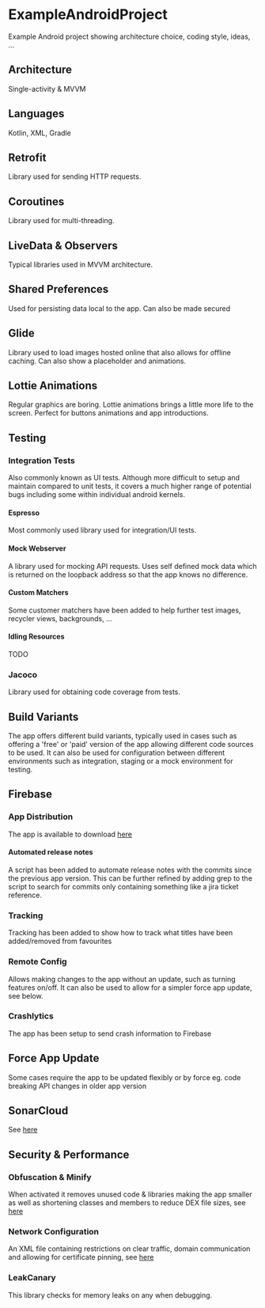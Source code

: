 # ExampleAndroidProject
Example Android project showing architecture choice, coding style, ideas, ...

## Architecture
Single-activity & MVVM

## Languages
Kotlin, XML, Gradle

## Retrofit
Library used for sending HTTP requests.

## Coroutines
Library used for multi-threading.

## LiveData & Observers
Typical libraries used in MVVM architecture.

## Shared Preferences
Used for persisting data local to the app. Can also be made secured

## Glide
Library used to load images hosted online that also allows for offline caching.
Can also show a placeholder and animations.

## Lottie Animations
Regular graphics are boring. Lottie animations brings a little more life to the screen. Perfect for buttons animations and app introductions.

## Testing

### Integration Tests
Also commonly known as UI tests.
Although more difficult to setup and maintain compared to unit tests, it covers a much higher range of potential bugs including some within individual android kernels.

#### Espresso
Most commonly used library used for integration/UI tests.

#### Mock Webserver
A library used for mocking API requests.
Uses self defined mock data which is returned on the loopback address so that the app knows no difference.

#### Custom Matchers
Some customer matchers have been added to help further test images, recycler views, backgrounds, ...

#### Idling Resources
TODO

### Jacoco
Library used for obtaining code coverage from tests.

## Build Variants
The app offers different build variants, typically used in cases such as offering a 'free' or 'paid' version of the app allowing different code sources to be used.
It can also be used for configuration between different environments such as integration, staging or a mock environment for testing.

## Firebase
### App Distribution
The app is available to download [here](https://appdistribution.firebase.dev/i/51f7a5c239a0e573)

#### Automated release notes
A script has been added to automate release notes with the commits since the previous app version.
This can be further refined by adding grep to the script to search for commits only containing something like a jira ticket reference.

### Tracking
Tracking has been added to show how to track what titles have been added/removed from favourites

### Remote Config
Allows making changes to the app without an update, such as turning features on/off.
It can also be used to allow for a simpler force app update, see below.

### Crashlytics
The app has been setup to send crash information to Firebase

## Force App Update
Some cases require the app to be updated flexibly or by force eg. code breaking API changes in older app version

## SonarCloud
See [here](https://sonarcloud.io/project/overview?id=LethalMaus_ExampleAndroidProject)

## Security & Performance

### Obfuscation & Minify
When activated it removes unused code & libraries making the app smaller as well as shortening classes and members to reduce DEX file sizes, see [here](https://developer.android.com/studio/build/shrink-code)

### Network Configuration
An XML file containing restrictions on clear traffic, domain communication and allowing for certificate pinning, see [here](https://developer.android.com/training/articles/security-config)

### LeakCanary
This library checks for memory leaks on any when debugging.
